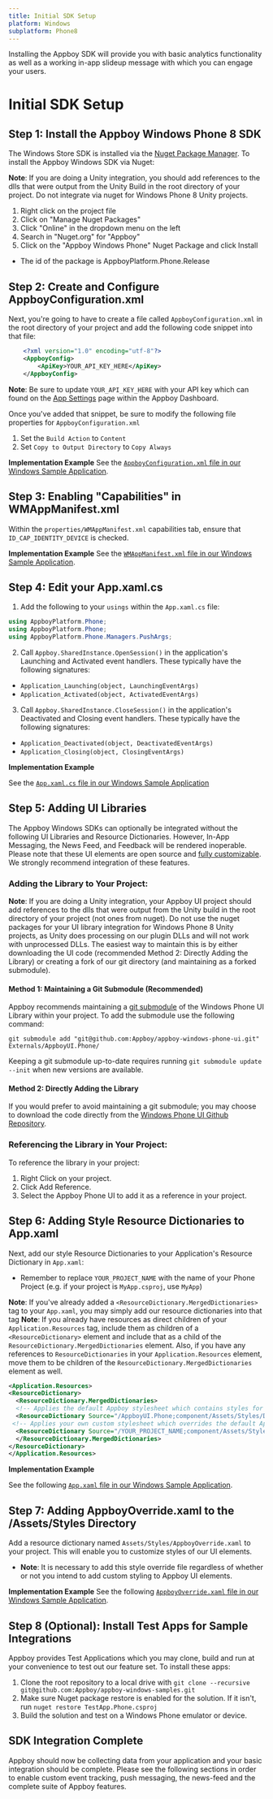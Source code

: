 ```yaml
---
title: Initial SDK Setup
platform: Windows
subplatform: Phone8
---
```

Installing the Appboy SDK will provide you with basic analytics functionality as well as a working in-app slideup message with which you can engage your users.

# Initial SDK Setup

## Step 1: Install the Appboy Windows Phone 8 SDK<a class="margin-fix" name="install-nuget"></a>
The Windows Store SDK is installed via the [Nuget Package Manager][14]. To install the Appboy Windows SDK via Nuget:

__Note__:  If you are doing a Unity integration, you should add references to the dlls that were output from the Unity Build in the root directory of your project.  Do not integrate via nuget for Windows Phone 8 Unity projects.

1. Right click on the project file
2. Click on "Manage Nuget Packages"
3. Click "Online" in the dropdown menu on the left
4. Search in "Nuget.org" for "Appboy"
5. Click on the "Appboy Windows Phone" Nuget Package and click Install
  - The id of the package is AppboyPlatform.Phone.Release

## Step 2: Create and Configure AppboyConfiguration.xml<a class="margin-fix" name="appboy-configuration"></a>
Next, you're going to have to create a file called `AppboyConfiguration.xml` in the root directory of your project and add the following code snippet into that file:
```xml
    <?xml version="1.0" encoding="utf-8"?>
    <AppboyConfig>
        <ApiKey>YOUR_API_KEY_HERE</ApiKey>
    </AppboyConfig>
```
__Note__: Be sure to update `YOUR_API_KEY_HERE` with your API key which can found on the [App Settings][1] page within the Appboy Dashboard.

Once you've added that snippet, be sure to modify the following file properties for `AppboyConfiguration.xml`

1. Set the `Build Action` to `Content`
2. Set `Copy to Output Directory` to `Copy Always`

**Implementation Example**
See the [`AppboyConfiguration.xml` file in our Windows Sample Application][2].

## Step 3: Enabling "Capabilities" in WMAppManifest.xml<a class="margin-fix" name="Capabilities"></a>
Within the `properties/WMAppManifest.xml` capabilities tab, ensure that `ID_CAP_IDENTITY_DEVICE` is checked.

**Implementation Example**
See the [`WMAppManifest.xml` file in our Windows Sample Application][3].

## Step 4: Edit your App.xaml.cs<a class="margin-fix" name="app-xaml-cs"></a>

1. Add the following to your `usings` within the `App.xaml.cs` file:

  ```csharp
  using AppboyPlatform.Phone;
  using AppboyPlatform.Phone;
  using AppboyPlatform.Phone.Managers.PushArgs;
  ```

2. Call `Appboy.SharedInstance.OpenSession()` in the application's Launching and Activated event handlers. These typically have the following signatures:
 - `Application_Launching(object, LaunchingEventArgs)`
 - `Application_Activated(object, ActivatedEventArgs)`

3. Call `Appboy.SharedInstance.CloseSession()` in the application's Deactivated and Closing event handlers. These typically have the following signatures:
 - `Application_Deactivated(object, DeactivatedEventArgs)`
 - `Application_Closing(object, ClosingEventArgs)`

**Implementation Example**

See the [`App.xaml.cs` file in our Windows Sample Application][4]

## Step 5: Adding UI Libraries<a class="margin-fix" name="ui-libraries"></a>

The Appboy Windows SDKs can optionally be integrated without the following UI Libraries and Resource Dictionaries. However, In-App Messaging, the News Feed, and Feedback will be rendered inoperable. Please note that these UI elements are open source and [fully customizable][1]. We strongly recommend integration of these features.

### Adding the Library to Your Project:

__Note__:  If you are doing a Unity integration, your Appboy UI project should add references to the dlls that were output from the Unity build in the root directory of your project (not ones from nuget).  Do not use the nuget packages for your UI library integration for Windows Phone 8 Unity projects, as Unity does processing on our plugin DLLs and will not work with unprocessed DLLs.  The easiest way to maintain this is by either downloading the UI code (recommended Method 2: Directly Adding the Library) or creating a fork of our git directory (and maintaining as a forked submodule).

#### Method 1: Maintaining a Git Submodule (Recommended)

Appboy recommends maintaining a [git submodule][5] of the Windows Phone UI Library within your project. To add the submodule use the following command:

  ```
  git submodule add "git@github.com:Appboy/appboy-windows-phone-ui.git" Externals/AppboyUI.Phone/
  ```

Keeping a git submodule up-to-date requires running `git submodule update --init` when new versions are available.

#### Method 2: Directly Adding the Library

If you would prefer to avoid maintaining a git submodule; you may choose to download the code directly from the [Windows Phone UI Github Repository][6].

### Referencing the Library in Your Project:
To reference the library in your project:

1. Right Click on your project.
2. Click Add Reference.
3. Select the Appboy Phone UI to add it as a reference in your project.

## Step 6: Adding Style Resource Dictionaries to App.xaml<a class="margin-fix" name="resource-dictionaries"></a>

Next, add our style Resource Dictionaries to your Application's Resource Dictionary in `App.xaml`:
- Remember to replace `YOUR_PROJECT_NAME` with the name of your Phone Project (e.g. if your project is `MyApp.csproj`, use `MyApp`)

__Note__: If you've already added a `<ResourceDictionary.MergedDictionaries>` tag to your `App.xaml`, you may simply add our resource dictionaries into that tag
__Note__: If you already have resources as direct children of your `Application.Resources` tag, include them as children of a `<ResourceDictionary>` element and include that as a child of the `ResourceDictionary.MergedDictionaries` element.  Also, if you have any references to `ResourceDictionaries` in your `Application.Resources` element, move them to be children of the `ResourceDictionary.MergedDictionaries` element as well.

```xml
<Application.Resources>
<ResourceDictionary>
  <ResourceDictionary.MergedDictionaries>
  <!-- Applies the default Appboy stylesheet which contains styles for all of the AppboyUI UserControls -->
  <ResourceDictionary Source="/AppboyUI.Phone;component/Assets/Styles/Default.xaml"/>
 <!-- Applies your own custom stylesheet which overrides the default Appboy styles -->
  <ResourceDictionary Source="/YOUR_PROJECT_NAME;component/Assets/Styles/AppboyOverride.xaml"/>
  </ResourceDictionary.MergedDictionaries>
</ResourceDictionary>
</Application.Resources>
```

**Implementation Example**

See the following [`App.xaml` file in our Windows Sample Application][7].

## Step 7: Adding AppboyOverride.xaml to the /Assets/Styles Directory<a class="margin-fix" name="appboy-override-required"></a>

Add a resource dictionary named `Assets/Styles/AppboyOverride.xaml` to your project. This will enable you to customize styles of our UI elements.

- __Note__: It is necessary to add this style override file regardless of whether or not you intend to add custom styling to Appboy UI elements.

**Implementation Example**
See the following [`AppboyOverride.xaml` file in our Windows Sample Application][8].

## Step 8 (Optional): Install Test Apps for Sample Integrations<a class="margin-fix" name="install-test"></a>
Appboy provides Test Applications which you may clone, build and run at your convenience to test out our feature set. To install these apps:

1. Clone the root repository to a local drive with `git clone --recursive git@github.com:Appboy/appboy-windows-samples.git`
2. Make sure Nuget package restore is enabled for the solution. If it isn't, run `nuget restore TestApp.Phone.csproj`
3. Build the solution and test on a Windows Phone emulator or device.

## SDK Integration Complete

Appboy should now be collecting data from your application and your basic integration should be complete. Please see the following sections in order to enable custom event tracking, push messaging, the news-feed and the complete suite of Appboy features.

[1]: https://dashboard.appboy.com/app_settings/app_settings/ "App Settings"
[2]: https://github.com/Appboy/appboy-windows-samples/blob/master/Phone/AppboyConfiguration.xml
[3]: https://github.com/Appboy/appboy-windows-samples/blob/master/Phone/Properties/WMAppManifest.xml
[4]: https://github.com/Appboy/appboy-windows-samples/blob/master/Phone/App.xaml.cs
[5]: http://git-scm.com/docs/git-submodule
[6]: https://github.com/Appboy/appboy-windows-phone-ui
[7]: https://github.com/Appboy/appboy-windows-samples/blob/master/Phone/App.xaml
[8]: https://github.com/Appboy/appboy-windows-samples/blob/master/Phone/Assets/Styles/AppboyOverride.xaml
[9]: #install-nuget
[10]: #appboy-configuration
[11]: #Capabilities
[12]: #app-xaml-cs
[14]: #ui-libraries
[15]: #resource-dictionaries
[16]: #appboy-override-required
[17]: #install-test
